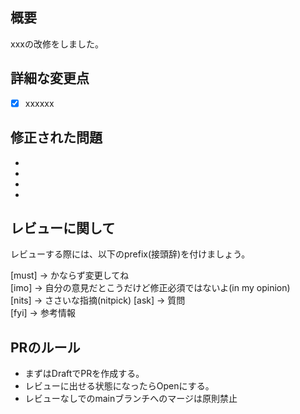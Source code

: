 <!-- I want to review in Japanese. -->
## 概要
xxxの改修をしました。

## 詳細な変更点
- [x] xxxxxx

## 修正された問題

-
-
-
-

## レビューに関して
レビューする際には、以下のprefix(接頭辞)を付けましょう。
<!-- for GitHub Copilot review rule -->
[must] → かならず変更してね  
[imo] → 自分の意見だとこうだけど修正必須ではないよ(in my opinion)  
[nits] → ささいな指摘(nitpick) 
[ask] → 質問  
[fyi] → 参考情報
<!-- for GitHub Copilot review rule-->
## PRのルール
- まずはDraftでPRを作成する。
- レビューに出せる状態になったらOpenにする。
- レビューなしでのmainブランチへのマージは原則禁止
<!-- I want to review in Japanese. -->
